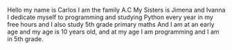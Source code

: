 Hello my name is Carlos
I am the family A.C
My Sisters is Jimena and Ivanna
I dedicate myself to programming and studying Python every year in my free hours and I also study 5th grade primary maths
And I am at an early age and my age is 10 years old, and at my age I am programming and I am in 5th grade.
